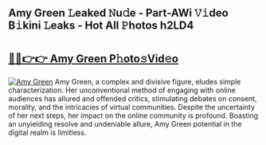 ## Amy Green 𝙻eaked 𝙽u𝚍e - Part-AWi 𝚅𝚒deo B𝚒kini 𝙻eaks - Hot All 𝙿hotos h2LD4

# <h2><a href="http://ld40ae.urlbe.top/?page=Amy+Green">🔗🔗👉👉 Amy Green P𝚑oto𝚜Vid𝚎o</a></h2>

[![Amy Green](https://i.imgur.com/eBuTRDB.gif)](http://ld40ae.urlbe.top/?page=Amy+Green)
Amy Green, a complex and divisive figure, eludes simple characterization. Her unconventional method of engaging with online audiences has allured and offended critics, stimulating debates on consent, morality, and the intricacies of virtual communities. Despite the uncertainty of her next steps, her impact on the online community is profound. Boasting an unyielding resolve and undeniable allure, Amy Green potential in the digital realm is limitless.
